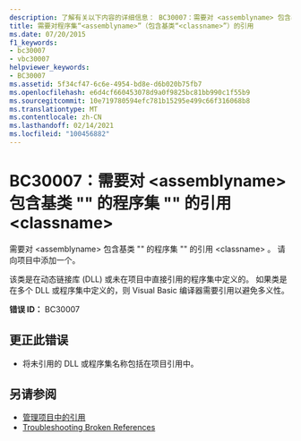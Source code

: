 ```yaml
---
description: 了解有关以下内容的详细信息： BC30007：需要对 <assemblyname> 包含基类 "" 的程序集 "" 的引用 <classname>
title: 需要对程序集“<assemblyname>”（包含基类“<classname>”）的引用
ms.date: 07/20/2015
f1_keywords:
- bc30007
- vbc30007
helpviewer_keywords:
- BC30007
ms.assetid: 5f34cf47-6c6e-4954-bd8e-d6b020b75fb7
ms.openlocfilehash: e6d4cf660453078d9a0f9825bc81bb990c1f55b9
ms.sourcegitcommit: 10e719780594efc781b15295e499c66f316068b8
ms.translationtype: MT
ms.contentlocale: zh-CN
ms.lasthandoff: 02/14/2021
ms.locfileid: "100456882"
---
```

# <a name="bc30007-reference-required-to-assembly-assemblyname-containing-the-base-class-classname"></a>BC30007：需要对 \<assemblyname> 包含基类 "" 的程序集 "" 的引用 \<classname>

需要对 \<assemblyname> 包含基类 "" 的程序集 "" 的引用 \<classname> 。 请向项目中添加一个。

 该类是在动态链接库 (DLL) 或未在项目中直接引用的程序集中定义的。 如果类是在多个 DLL 或程序集中定义的，则 Visual Basic 编译器需要引用以避免多义性。

 **错误 ID：** BC30007

## <a name="to-correct-this-error"></a>更正此错误

- 将未引用的 DLL 或程序集名称包括在项目引用中。

## <a name="see-also"></a>另请参阅

- [管理项目中的引用](/visualstudio/ide/managing-references-in-a-project)
- [Troubleshooting Broken References](/visualstudio/ide/troubleshooting-broken-references)
